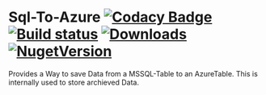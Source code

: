 # Sql-To-Azure [![Codacy Badge](https://api.codacy.com/project/badge/Grade/ef41e9449c664a4b8ff4d1045d667e99)](https://www.codacy.com/app/CKrowiorsch/Sql-To-Azure?utm_source=github.com&amp;utm_medium=referral&amp;utm_content=CKrowiorsch/Sql-To-Azure&amp;utm_campaign=Badge_Grade) [![Build status](https://ci.appveyor.com/api/projects/status/q4nb2jke6aom3imo/branch/master?svg=true)](https://ci.appveyor.com/project/ChristianKrowiorsch/sql-to-azure/branch/master) [![Downloads](https://img.shields.io/nuget/dt/Krowiorsch.AzureSqlExporter?color=green)](https://www.nuget.org/packages/Krowiorsch.AzureSqlExporter) [![NugetVersion](https://img.shields.io/nuget/v/Krowiorsch.AzureSqlExporter)](https://www.nuget.org/packages/Krowiorsch.AzureSqlExporter)



Provides a Way to save Data from a MSSQL-Table to an AzureTable. This is internally used to store archieved Data.

